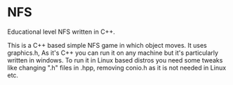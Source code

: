 # NFS
Educational level NFS written in C++.

This is a C++ based simple NFS game in which object moves.
It uses graphics.h, As it's C++ you can run it on any machine but it's particularly written in windows. To run it in Linux based distros you need some tweaks like changing ".h" files in .hpp, removing conio.h as it is not needed in Linux etc.

